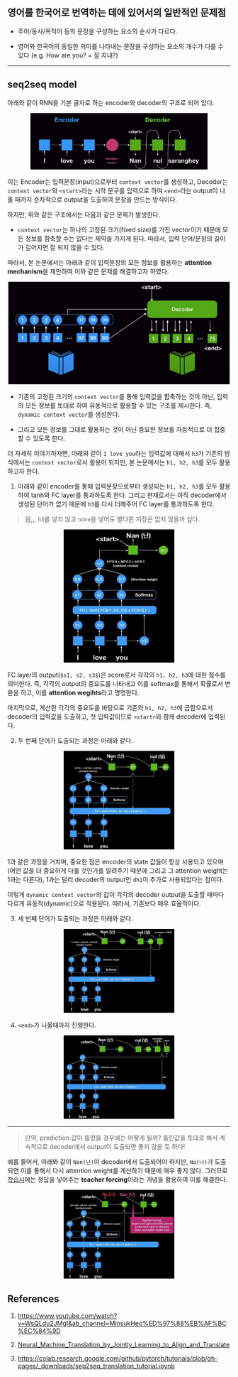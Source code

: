 ## 영어를 한국어로 번역하는 데에 있어서의 일반적인 문제점

* 주어/동사/목적어 등의 문장을 구성하는 요소의 순서가 다르다.

* 영어와 한국어의 동일한 의미를 나타내는 문장을 구성하는 요소의 개수가 다를 수 있다.(e.g. How are you? = 잘 지내?) 

-----------------------------------------------------------------------------------
## seq2seq model

아래와 같이 RNN을 기본 골자로 하는 encoder와 decoder의 구조로 되어 있다.

<center><img src='./imgs/seq2seq.png' width=400></center>

이는 Encoder는 입력문장(input)으로부터 `context vector`를 생성하고, Decoder는 `context vector`와 `<start>`라는 시작 문구를 입력으로 하여 `<end>`라는 output이 나올 때까지 순차적으로 output을 도출하여 문장을 만드는 방식이다.

하지만, 위와 같은 구조에서는 다음과 같은 문제가 발생한다.

* `context vector`는 하나의 고정된 크기(fixed size)를 가진 vector이기 때문에 모든 정보를 함축할 수는 없다는 제약을 가지게 된다. 따라서, 입력 단어/문장의 길이가 길어지면 잘 되지 않을 수 있다.

따라서, 본 논문에서는 아래과 같이 입력문장의 모든 정보를 활용하는 **attention mechanism**을 제안하여 이와 같은 문제를 해결하고자 하였다.

<center><img src='./imgs/attention.png' width=500></center>

* 기존의 고정된 크기의 `context vector`를 통해 입력값을 함축하는 것이 아닌, 입력의 모든 정보를 토대로 하여 유동적으로 활용할 수 있는 구조를 제시한다. 즉, `dynamic context vector`를 생성한다.

* 그리고 모든 정보를 그대로 활용하는 것이 아닌 중요한 정보를 차등적으로 더 집중할 수 있도록 한다.


더 자세히 이야기하자면, 아래와 같이 `I love you`라는 입력값에 대해서 `h3`가 기존의 방식에서는 `context vector`로서 활용이 되지만, 본 논문에서는 `h1, h2, h3`를 모두 활용하고자 한다.

1. 아래와 같이 encoder를 통해 입력문장으로부터 생성되는 `h1, h2, h3`를 모두 활용하여 tanh와 FC layer를 통과하도록 한다. 그리고 현재로서는 아직 decoder에서 생성된 단어가 없기 때문에 `h3`를 다시 더해주어 FC layer를 통과하도록 한다. 

> 음,,, `h3`를 넣지 않고 `none`을 넣어도 별다른 지장은 없지 않을까 싶다.

<center><img src='./imgs/attention1.png' width=250 height=300></center>

FC layer의 output(`$s1, s2, s3$`)은 score로서 각각의 `h1, h2, h3`에 대한 점수를 의미한다. 즉, 각각의 output의 중요도를 나타내고 이를 softmax를 통해서 확률로서 변환을 하고, 이를 **attention wegihts**라고 명명한다. 

마지막으로, 계산한 각각의 중요도를 바탕으로 기존의 `h1, h2, h3`에 곱함으로서 decoder의 입력값을 도출하고, 첫 입력값이므로 `<start>`와 함께 decoder에 입력된다.


2. 두 번째 단어가 도출되는 과정은 아래와 같다.

<center><img src='./imgs/attention2.png' width=250></center>

1과 같은 과정을 거치며, 중요한 점은 encoder의 state 값들이 항상 사용되고 있으며(어떤 값을 더 중요하게 다룰 것인가를 알려주기 때문에 그리고 그 attention weight는 1과는 다른다), 1과는 달리 decoder의 output인 `dh1`이 추가로 사용되었다는 점이다. 

이렇게 `dynamic context vector`의 값이 각각의 decoder output을 도출할 때마다 다르게 유동적(dynamic)으로 적용된다. 따라서, 기존보다 매우 효율적이다.

3. 세 번째 단어가 도출되는 과정은 아래와 같다.

<center><img src='./imgs/attention3.png' width=250></center>

4. `<end>`가 나올때까지 진행한다.

<center><img src='./imgs/attention4.png' width=250></center>


------------------------------------------------------------------------------

> 만약, prediction 값이 틀렸을 경우에는 어떻게 될까? 틀린값을 토대로 해서 계속적으로 decoder에서 output이 도출되면 좋지 않을 듯 하다!

예를 들어서, 아래와 같이 `Nan(난)`이 decoder에서 도출되어야 하지만, `Na(나)`가 도출되면 이를 통해서 다시 attention weight를 계산하기 때문에 매우 좋지 않다. 그러므로 <U>학습시</U>에는 정답을 넣어주는 **teacher forcing**이라는 개념을 활용하여 이를 해결한다.

<center><img src='./imgs/attention5.png' width=250></center>

## References
1. https://www.youtube.com/watch?v=WsQLdu2JMgI&ab_channel=MinsukHeo%ED%97%88%EB%AF%BC%EC%84%9D

2. [Neural_Machine_Translation_by_Jointly_Learning_to_Align_and_Translate](https://arxiv.org/pdf/1409.0473.pdf)

3. https://colab.research.google.com/github/pytorch/tutorials/blob/gh-pages/_downloads/seq2seq_translation_tutorial.ipynb